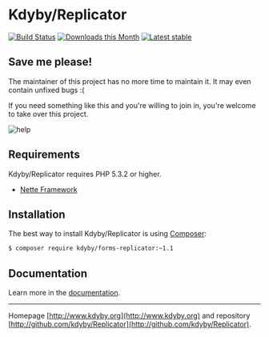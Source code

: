 Kdyby/Replicator
======

[![Build Status](https://travis-ci.org/Kdyby/Replicator.svg?branch=master)](https://travis-ci.org/Kdyby/Replicator)
[![Downloads this Month](https://img.shields.io/packagist/dm/kdyby/forms-replicator.svg)](https://packagist.org/packages/kdyby/forms-replicator)
[![Latest stable](https://img.shields.io/packagist/v/kdyby/forms-replicator.svg)](https://packagist.org/packages/kdyby/forms-replicator)


Save me please!
---------------

The maintainer of this project has no more time to maintain it. It may even contain unfixed bugs :(

If you need something like this and you're willing to join in, you're welcome to take over this project.

![help](https://cdn.kdyby.org/keyboard-help.png)


Requirements
------------

Kdyby/Replicator requires PHP 5.3.2 or higher.

- [Nette Framework](https://github.com/nette/nette)


Installation
------------

The best way to install Kdyby/Replicator is using  [Composer](http://getcomposer.org/):

```sh
$ composer require kdyby/forms-replicator:~1.1
```


Documentation
------------

Learn more in the [documentation](https://github.com/Kdyby/Replicator/blob/master/docs/en/index.md).


-----

Homepage [http://www.kdyby.org](http://www.kdyby.org) and repository [http://github.com/kdyby/Replicator](http://github.com/kdyby/Replicator).
